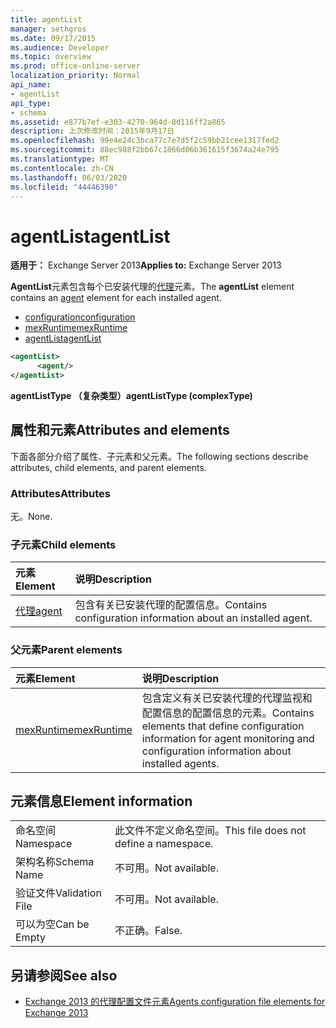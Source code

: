 ```yaml
---
title: agentList
manager: sethgros
ms.date: 09/17/2015
ms.audience: Developer
ms.topic: overview
ms.prod: office-online-server
localization_priority: Normal
api_name:
- agentList
api_type:
- schema
ms.assetid: e877b7ef-e303-4270-964d-8d116ff2a865
description: 上次修改时间：2015年9月17日
ms.openlocfilehash: 99e4e24c3bca77c7e7d5f2c59bb21cee1317fed2
ms.sourcegitcommit: 88ec988f2bb67c1866d06b361615f3674a24e795
ms.translationtype: MT
ms.contentlocale: zh-CN
ms.lasthandoff: 06/03/2020
ms.locfileid: "44446390"
---
```

# <a name="agentlist"></a><span data-ttu-id="1cd4f-103">agentList</span><span class="sxs-lookup"><span data-stu-id="1cd4f-103">agentList</span></span>
  
<span data-ttu-id="1cd4f-104">**适用于：** Exchange Server 2013</span><span class="sxs-lookup"><span data-stu-id="1cd4f-104">**Applies to:** Exchange Server 2013</span></span>
  
<span data-ttu-id="1cd4f-105">**AgentList**元素包含每个已安装代理的[代理](agent.md)元素。</span><span class="sxs-lookup"><span data-stu-id="1cd4f-105">The **agentList** element contains an [agent](agent.md) element for each installed agent.</span></span> 
  
- [<span data-ttu-id="1cd4f-106">configuration</span><span class="sxs-lookup"><span data-stu-id="1cd4f-106">configuration</span></span>](configuration.md)
- [<span data-ttu-id="1cd4f-107">mexRuntime</span><span class="sxs-lookup"><span data-stu-id="1cd4f-107">mexRuntime</span></span>](mexruntime.md)
- [<span data-ttu-id="1cd4f-108">agentList</span><span class="sxs-lookup"><span data-stu-id="1cd4f-108">agentList</span></span>](agentlist.md)
  
```XML
<agentList>
      <agent/>
</agentList>
```

<span data-ttu-id="1cd4f-109">**agentListType （复杂类型）**</span><span class="sxs-lookup"><span data-stu-id="1cd4f-109">**agentListType (complexType)**</span></span>

## <a name="attributes-and-elements"></a><span data-ttu-id="1cd4f-110">属性和元素</span><span class="sxs-lookup"><span data-stu-id="1cd4f-110">Attributes and elements</span></span>

<span data-ttu-id="1cd4f-111">下面各部分介绍了属性、子元素和父元素。</span><span class="sxs-lookup"><span data-stu-id="1cd4f-111">The following sections describe attributes, child elements, and parent elements.</span></span>
  
### <a name="attributes"></a><span data-ttu-id="1cd4f-112">Attributes</span><span class="sxs-lookup"><span data-stu-id="1cd4f-112">Attributes</span></span>

<span data-ttu-id="1cd4f-113">无。</span><span class="sxs-lookup"><span data-stu-id="1cd4f-113">None.</span></span>
  
### <a name="child-elements"></a><span data-ttu-id="1cd4f-114">子元素</span><span class="sxs-lookup"><span data-stu-id="1cd4f-114">Child elements</span></span>

|<span data-ttu-id="1cd4f-115">**元素**</span><span class="sxs-lookup"><span data-stu-id="1cd4f-115">**Element**</span></span>|<span data-ttu-id="1cd4f-116">**说明**</span><span class="sxs-lookup"><span data-stu-id="1cd4f-116">**Description**</span></span>|
|:-----|:-----|
|[<span data-ttu-id="1cd4f-117">代理</span><span class="sxs-lookup"><span data-stu-id="1cd4f-117">agent</span></span>](agent.md) <br/> |<span data-ttu-id="1cd4f-118">包含有关已安装代理的配置信息。</span><span class="sxs-lookup"><span data-stu-id="1cd4f-118">Contains configuration information about an installed agent.</span></span>  <br/> |
   
### <a name="parent-elements"></a><span data-ttu-id="1cd4f-119">父元素</span><span class="sxs-lookup"><span data-stu-id="1cd4f-119">Parent elements</span></span>

|<span data-ttu-id="1cd4f-120">**元素**</span><span class="sxs-lookup"><span data-stu-id="1cd4f-120">**Element**</span></span>|<span data-ttu-id="1cd4f-121">**说明**</span><span class="sxs-lookup"><span data-stu-id="1cd4f-121">**Description**</span></span>|
|:-----|:-----|
|[<span data-ttu-id="1cd4f-122">mexRuntime</span><span class="sxs-lookup"><span data-stu-id="1cd4f-122">mexRuntime</span></span>](mexruntime.md) <br/> |<span data-ttu-id="1cd4f-123">包含定义有关已安装代理的代理监视和配置信息的配置信息的元素。</span><span class="sxs-lookup"><span data-stu-id="1cd4f-123">Contains elements that define configuration information for agent monitoring and configuration information about installed agents.</span></span>  <br/> |
   
## <a name="element-information"></a><span data-ttu-id="1cd4f-124">元素信息</span><span class="sxs-lookup"><span data-stu-id="1cd4f-124">Element information</span></span>

|||
|:-----|:-----|
|<span data-ttu-id="1cd4f-125">命名空间</span><span class="sxs-lookup"><span data-stu-id="1cd4f-125">Namespace</span></span>  <br/> |<span data-ttu-id="1cd4f-126">此文件不定义命名空间。</span><span class="sxs-lookup"><span data-stu-id="1cd4f-126">This file does not define a namespace.</span></span>  <br/> |
|<span data-ttu-id="1cd4f-127">架构名称</span><span class="sxs-lookup"><span data-stu-id="1cd4f-127">Schema Name</span></span>  <br/> |<span data-ttu-id="1cd4f-128">不可用。</span><span class="sxs-lookup"><span data-stu-id="1cd4f-128">Not available.</span></span>  <br/> |
|<span data-ttu-id="1cd4f-129">验证文件</span><span class="sxs-lookup"><span data-stu-id="1cd4f-129">Validation File</span></span>  <br/> |<span data-ttu-id="1cd4f-130">不可用。</span><span class="sxs-lookup"><span data-stu-id="1cd4f-130">Not available.</span></span>  <br/> |
|<span data-ttu-id="1cd4f-131">可以为空</span><span class="sxs-lookup"><span data-stu-id="1cd4f-131">Can be Empty</span></span>  <br/> |<span data-ttu-id="1cd4f-132">不正确。</span><span class="sxs-lookup"><span data-stu-id="1cd4f-132">False.</span></span>  <br/> |
   
## <a name="see-also"></a><span data-ttu-id="1cd4f-133">另请参阅</span><span class="sxs-lookup"><span data-stu-id="1cd4f-133">See also</span></span>

- [<span data-ttu-id="1cd4f-134">Exchange 2013 的代理配置文件元素</span><span class="sxs-lookup"><span data-stu-id="1cd4f-134">Agents configuration file elements for Exchange 2013</span></span>](agents-configuration-file-elements-for-exchange-2013.md)

